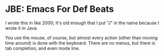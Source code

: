 JBE: Emacs For Def Beats
======
I wrote this in like 2000; it's old enough that I put "J" in the name because I wrote it in Java.

You use the mouse, of course, but almost every action (other than moving time around) is done with the keyboard.  There are no menus, but there is tab completion, and even mode line.
